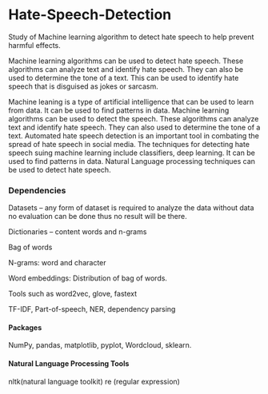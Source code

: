 # Hate-Speech-Detection
Study of Machine learning algorithm to detect hate speech to help prevent harmful effects.

Machine learning algorithms can be used to detect hate speech. These algorithms can analyze text and identify hate speech. 
They can also be used to determine the tone of a text. This can be used to identify hate speech that is disguised as jokes or sarcasm.

Machine leaning is a type of artificial intelligence that can be used to learn from data. It can be used to find patterns in data. 
Machine learning algorithms can be used to detect the speech. These algorithms can analyze text and identify hate speech. They can also used to determine 
the tone of a text. Automated hate speech detection is an important tool in combating the spread of hate speech in social media.
The techniques for detecting hate speech suing machine learning include classifiers, deep learning. It can be used to find patterns in data.
Natural Language processing techniques can be used to detect hate speech.

### Dependencies

Datasets – any form of dataset is required to analyze the data without data no evaluation can be done thus no result will be there.

Dictionaries – content words and n-grams

Bag of words

N-grams: word and character

Word embeddings: Distribution of bag of words. 

Tools such as word2vec, glove, fastext

TF-IDF, Part-of-speech, NER, dependency parsing

#### Packages
NumPy, pandas, matplotlib, pyplot, Wordcloud, sklearn.

#### Natural Language Processing Tools
nltk(natural language toolkit)
re (regular expression)
